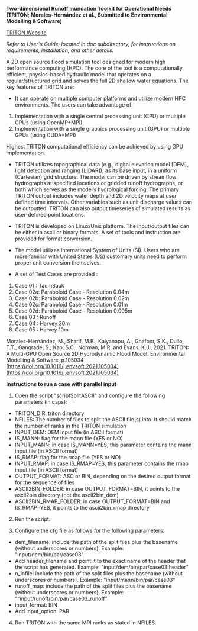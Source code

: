 **Two-dimensional Runoff Inundation Toolkit for Operational Needs (TRITON; Morales-Hernández et al., Submitted to Environmental Modelling & Software)**

[TRITON Website](https://triton.ornl.gov/)

*Refer to User's Guide, located in doc subdirectory, for instructions on requirements, installation, and other details.* 

A 2D open source flood simulation tool designed for modern high performance computing (HPC). The core of the tool is a computationally efficient, physics-based hydraulic model that operates on a regular/structured grid and solves the full 2D shallow water equations. The key features of TRITON are:


*  It can operate on multiple computer platforms and utilize modern HPC environments. The users can take advantage of:
1.  Implementation with a single central processing unit (CPU) or multiple CPUs (using OpenMP+MPI)
2.  Implementation with a single graphics processing unit (GPU) or multiple GPUs (using CUDA+MPI)

Highest TRITON computational efficiency can be achieved by using GPU implementation.


*  TRITON utilizes topographical data (e.g., digital elevation model [DEM], light detection and ranging [LIDAR]), as its base input, in a uniform (Cartesian) grid structure. The model can be driven by streamflow hydrographs at specified locations or gridded runoff hydrographs, or both which serves as the model’s hydrological forcing. The primary TRITON output includes water depth and 2D velocity maps at user defined time intervals. Other variables such as unit discharge values can be outputted. TRITON can also output timeseries of simulated results as user-defined point locations.

*  TRITON is developed on Linux/Unix platform. The input/output files can be either in ascii or binary formats. A set of tools and instruction are provided for format conversion.

*  The model utilizes International System of Units (SI). Users who are more familiar with United States (US) customary units need to perform proper unit conversion themselves.


*  A set of Test Cases are provided :

1.  Case 01 : TaumSauk
2.  Case 02a: Paraboloid Case - Resolution 0.04m
3.  Case 02b: Paraboloid Case - Resolution 0.02m
4.  Case 02c: Paraboloid Case - Resolution 0.01m
5.  Case 02d: Paraboloid Case - Resolution 0.005m
6.  Case 03 : Runoff
7.  Case 04	: Harvey 30m 
8.  Case 05	: Harvey 10m


Morales-Hernández, M., Sharif, M.B., Kalyanapu, A., Ghafoor, S.K., Dullo, T.T., Gangrade, S., Kao, S.C., Norman, M.R. and Evans, K.J., 2021. TRITON: A Multi-GPU Open Source 2D Hydrodynamic Flood Model. Environmental Modelling & Software, p.105034 [https://doi.org/10.1016/j.envsoft.2021.105034](https://doi.org/10.1016/j.envsoft.2021.105034)


**Instructions to run a case with parallel input**

1.  Open the script "scriptSplitASCII" and configure the following parameters (in caps):

*  TRITON_DIR: triton directory
*  NFILES: The number of files to split the ASCII file(s) into. It should match the number of ranks in the TRITON simulation
*  INPUT_DEM: DEM input file (in ASCII format)
*  IS_MANN: flag for the mann file (YES or NO)
*  INPUT_MANN: in case IS_MANN=YES, this parameter contains the mann input file (in ASCII format)
*  IS_RMAP: flag for the rmap file (YES or NO)
*  INPUT_RMAP: in case IS_RMAP=YES, this parameter contains the rmap input file (in ASCII format)
*  OUTPUT_FORMAT: ASC or BIN, depending on the desired output format for the sequence of files
*  ASCII2BIN_FOLDER: in case OUTPUT_FORMAT=BIN, it points to the ascii2bin directory (not the ascii2bin_dem)
*  ASCII2BIN_RMAP_FOLDER: in case OUTPUT_FORMAT=BIN and IS_RMAP=YES, it points to the ascii2bin_rmap directory



2.  Run the script.  


3.  Configure the cfg file as follows for the following parameters:

*  dem_filename: include the path of the split files plus the basename (without underscores or numbers). Example: "input/dem/bin/par/case03"
*  Add header_filename and point it to the exact name of the header that the script has generated. Example: "input/dem/bin/par/case03.header" 
*  n_infile: include the path of the split files plus the basename (without underscores or numbers). Example: "input/mann/bin/par/case03"
*  runoff_map: include the path of the split files plus the basename (without underscores or numbers). Example: ""input/runoff/bin/par/case03_runoff"
*  input_format: BIN
*  Add input_option: PAR

4.  Run TRITON with the same MPI ranks as stated in NFILES.


